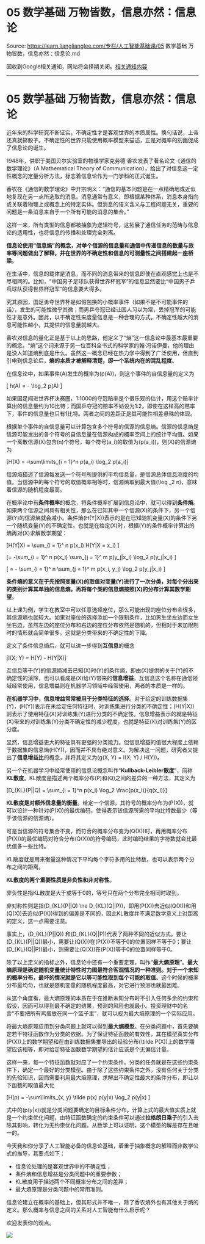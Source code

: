 # 05 数学基础 万物皆数，信息亦然：信息论 

Source: https://learn.lianglianglee.com/专栏/人工智能基础课/05 数学基础 万物皆数，信息亦然：信息论.md

因收到Google相关通知，网站将会择期关闭。[相关通知内容](https://lumendatabase.org/notices/44265620)

---

# 05 数学基础 万物皆数，信息亦然：信息论

近年来的科学研究不断证实，不确定性才是客观世界的本质属性。换句话说，上帝还真就掷骰子。不确定性的世界只能使用概率模型来描述，正是对概率的刻画促成了信息论的诞生。

1948年，供职于美国贝尔实验室的物理学家克劳德·香农发表了著名论文《通信的数学理论》（A Mathematical Theory of Communication），给出了对信息这一定性概念的定量分析方法，标志着信息论作为一门学科的正式诞生。

香农在《通信的数学理论》中开宗明义：“通信的基本问题是在一点精确地或近似地复现在另一点所选取的消息。消息通常有意义，即根据某种体系，消息本身指向或关联着物理上或概念上的特定实体。但消息的语义含义与工程问题无关，重要的问题是一条消息来自于一个所有可能的消息的集合。”

这样一来，所有类型的信息都被抽象为逻辑符号，这拓展了通信任务的范畴与信息论的适用性，也将信息的传播和处理完全剥离。

**信息论使用“信息熵”的概念，对单个信源的信息量和通信中传递信息的数量与效率等问题做出了解释，并在世界的不确定性和信息的可测量性之间搭建起一座桥梁**。

在生活中，信息的载体是消息，而不同的消息带来的信息即使在直观感觉上也是不尽相同的。比如，“中国男子足球队获得世界杯冠军”的信息显然要比“中国男子乒乓球队获得世界杯冠军”的信息要大得多。

究其原因，国足勇夺世界杯是如假包换的小概率事件（如果不是不可能事件的话），发生的可能性微乎其微；而男乒夺冠已经让国人习以为常，丢掉冠军的可能性才是意外。因此，以不确定性来度量信息是一种合理的方式。不确定性越大的消息可能性越小，其提供的信息量就越大。

香农对信息的量化正是基于以上的思路，他定义了“熵”这一信息论中最基本最重要的概念。“熵”这个词来源于另一位百科全书式的科学家约翰·冯诺伊曼，他的理由是没人知道熵到底是什么。虽然这一概念已经在热力学中得到了广泛使用，但直到引申到信息论后，**熵的本质才被解释清楚，即一个系统内在的混乱程度**。

在信息论中，如果事件\(A\)发生的概率为\(p(A)\)，则这个事件的自信息量的定义为

\[ h(A) = - \\log\_2 p(A) \]

如果国足闯进世界杯决赛圈，1:1000的夺冠赔率是个很乐观的估计，用这个赔率计算出的信息量约为10比特；而国乒夺冠的赔率不妨设为1:2，即使在这样高的赔率下，事件的信息量也只有1比特。两者之间的差距正是其可能性相差悬殊的体现。

根据单个事件的自信息量可以计算包含多个符号的信源的信息熵。信源的信息熵是信源可能发出的各个符号的自信息量在信源构成的概率空间上的统计平均值。如果一个离散信源\(X\)包含\(n\)个符号，每个符号\(a\_i\)的取值为\(p(a\_i)\)，则\(X\)的信源熵为

\[H(X) = -\\sum\\limits\_{i = 1}^n p(a\_i) \\log\_2 p(a\_i)\]

信源熵描述了信源每发送一个符号所提供的平均信息量，是信源总体信息测度的均值。当信源中的每个符号的取值概率相等时，信源熵取到最大值\(\\log \_2 n\)，意味着信源的随机程度最高。

在概率论中有**条件概率**的概念，将条件概率扩展到信息论中，就可以得到**条件熵**。如果两个信源之间具有相关性，那么在已知其中一个信源\(X\)的条件下，另一个信源\(Y\)的信源熵就会减小。条件熵\(H(Y|X)\)表示的是在已知随机变量\(X\)的条件下另一个随机变量\(Y\)的不确定性，也就是在给定\(X\)时，根据\(Y\)的条件概率计算出的熵再对\(X\)求解数学期望：

\[H(Y|X) = \\sum\_{i = 1}^ n p(x\_i) H(Y|X = x\_i) \]

\[= -\\sum\_{i = 1}^ n p(x\_i) \\sum\_{j = 1}^ m p(y\_j|x\_i) \\log\_2 p(y\_j|x\_i) \]

\[ = - \\sum\_{i = 1}^ n \\sum\_{j = 1}^ m p(x\_i, y\_j) \\log\_2 p(y\_j|x\_i) \]

**条件熵的意义在于先按照变量\(X\)的取值对变量\(Y\)进行了一次分类，对每个分出来的类别计算其单独的信息熵，再将每个类的信息熵按照\(X\)的分布计算其数学期望**。

以上课为例，学生在教室中可以任意选择座位，那么可能出现的座位分布会很多，其信源熵也就较大。如果对座位的选择添加一个限制条件，比如男生坐左边而女生坐右边，虽然左边的座位分布和右边的座位分布依然是随机的，但相对于未加限制时的情形就会简单很多。这就是分类带来的不确定性的下降。

定义了条件信息熵后，就可以进一步得到**互信息**的概念

\[I(X; Y) = H(Y) - H(Y|X)\]

互信息等于\(Y\)的信源熵减去已知\(X\)时\(Y\)的条件熵，即由\(X\)提供的关于\(Y\)的不确定性的消除，也可以看成是\(X\)给\(Y\)带来的**信息增益**。互信息这个名称在通信领域经常使用，信息增益则在机器学习领域中经常使用，两者的本质是一样的。

**在机器学习中，信息增益常常被用于分类特征的选择**。对于给定的训练数据集\(Y\)，\(H(Y)\)表示在未给定任何特征时，对训练集进行分类的不确定性；\(H(Y|X)\)则表示了使用特征\(X\)对训练集\(Y\)进行分类的不确定性。信息增益表示的就是特征\(X\)带来的对训练集\(Y\)分类不确定性的减少程度，也就是特征\(X\)对训练集\(Y\)的区分度。

显然，信息增益更大的特征具有更强的分类能力。但信息增益的值很大程度上依赖于数据集的信息熵\(H(Y)\)，因而并不具有绝对意义。为解决这一问题，研究者又提出了**信息增益比**的概念，并将其定义为\(g(X, Y) = I(X; Y) / H(Y)\)。

另一个在机器学习中经常使用的信息论概念叫作“**Kullback-Leibler散度**”，简称**KL散度**。KL散度是描述两个概率分布\(P\)和\(Q\)之间的差异的一种方法，其定义为

\[D\_{KL}(P||Q) = \\sum\_{i = 1}^n p(x\_i) \\log\_2 \\frac{p(x\_i)}{q(x\_i)}\]

**KL散度是对额外信息量的衡量**。给定一个信源，其符号的概率分布为\(P(X)\)，就可以设计一种针对\(P(X)\)的最优编码，使得表示该信源所需的平均比特数最少（等于该信源的信源熵）。

可是当信源的符号集合不变，而符合的概率分布变为\(Q(X)\)时，再用概率分布\(P(X)\)的最优编码对符合分布\(Q(X)\)的符号编码，此时编码结果的字符数就会比最优值多一些比特。

KL散度就是用来衡量这种情况下平均每个字符多用的比特数，也可以表示两个分布之间的距离。

**KL散度的两个重要性质是非负性和非对称性**。

非负性是指KL散度是大于或等于0的，等号只在两个分布完全相同时取到。

非对称性则是指\(D\_{KL}(P||Q) \\ne D\_{KL}(Q||P)\)，即用\(P(X)\)去近似\(Q(X)\)和用\(Q(X)\)去近似\(P(X)\)得到的偏差是不同的，因此KL散度并不满足数学意义上对距离的定义，这一点需要注意。

事实上，\(D\_{KL}(P||Q)\) 和\(D\_{KL}(Q||P)\)代表了两种不同的近似方式。要让\(D\_{KL}(P||Q)\)最小，需要让\(Q(X)\)在\(P(X)\)不等于0的位置同样不等于0；要让\(D\_{KL}(Q||P)\)最小，则需要让\(Q(X)\)在\(P(X)\)等于0的位置同样等于0。

除了以上定义的指标之外，信息论中还有一个重要定理，叫作“**最大熵原理**”。**最大熵原理是确定随机变量统计特性时力图最符合客观情况的一种准则。对于一个未知的概率分布，最坏的情况就是它以等可能性取到每个可能的取值**。这个时候的概率分布最均匀，也就是随机变量的随机程度最高，对它进行预测也就最困难。

从这个角度看，最大熵原理的本质在于在推断未知分布时不引入任何多余的约束和假设，因而可以得到最不确定的结果，预测的风险也就最小。投资理财中的名言“不要把所有鸡蛋放在同一个篮子里”，就可以视为最大熵原理的一个实际应用。

将最大熵原理应用到分类问题上就可以得到**最大熵模型**。在分类问题中，首先要确定若干特征函数作为分类的依据。为了保证特征函数的有效性，其在模型真实分布\(P(X)\)上的数学期望和在由训练数据集推导出的经验分布\(\\tilde P(X)\)上的数学期望应该相等，即对给定特征函数数学期望的估计应该是个无偏估计量。

这样一来，每一个特征函数就对应了一个约束条件。分类的任务就是在这些约束条件下，确定一个最好的分类模型。由于除了这些约束条件之外，没有任何关于分类的先验知识，因而需要利用最大熵原理，求解出不确定性最大的条件分布，即让以下函数的取值最大化

\[H(p) = -\\sum\\limits\_{x, y} \\tilde p(x) p(y|x) \\log\_2 p(y|x) \]

式中的\(p(y|x)\)就是分类问题要确定的目标条件分布。计算上式的最大值实质上就是一个约束优化问题，由特征函数确定的约束条件可以通过**拉格朗日乘子**的引入去除其影响，转化为无约束优化问题。从数学上可以证明，这个模型的解是存在且唯一的。

今天我和你分享了人工智能必备的信息论基础，着重于抽象概念的解释而非数学公式的推导，其要点如下：

* 信息论处理的是客观世界中的不确定性；
* 条件熵和信息增益是分类问题中的重要参数；
* KL散度用于描述两个不同概率分布之间的差异；
* 最大熵原理是分类问题中的常用准则。

信息论建立在概率的基础上，但其形式并不唯一，除了香农熵外也有其他关于熵的定义。那么概率与信息之间的关系对人工智能有什么启示呢？

欢迎发表你的观点。

![](assets/e248d05acca0ac225b043a775bb221e5.jpg)